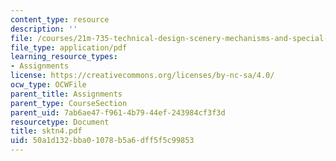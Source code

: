 ```yaml
---
content_type: resource
description: ''
file: /courses/21m-735-technical-design-scenery-mechanisms-and-special-effects-spring-2004/50a1d132bba01078b5a6dff5f5c99853_sktn4.pdf
file_type: application/pdf
learning_resource_types:
- Assignments
license: https://creativecommons.org/licenses/by-nc-sa/4.0/
ocw_type: OCWFile
parent_title: Assignments
parent_type: CourseSection
parent_uid: 7ab6ae47-f961-4b79-44ef-243984cf3f3d
resourcetype: Document
title: sktn4.pdf
uid: 50a1d132-bba0-1078-b5a6-dff5f5c99853
---
```

